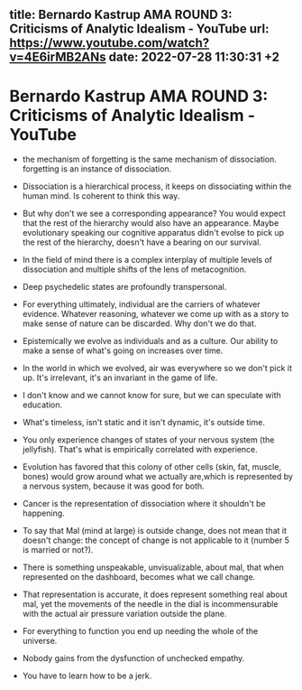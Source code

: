 title: Bernardo Kastrup AMA ROUND 3: Criticisms of Analytic Idealism - YouTube
url: https://www.youtube.com/watch?v=4E6irMB2ANs
date: 2022-07-28 11:30:31 +2
---

# Bernardo Kastrup AMA ROUND 3: Criticisms of Analytic Idealism - YouTube

- the mechanism of forgetting is the same mechanism of dissociation. forgetting is an instance of dissociation.

- Dissociation is a hierarchical process, it keeps on dissociating within the human mind. Is coherent to think this way.

- But why don't we see a corresponding appearance? You would expect that the rest of the hierarchy would also have an appearance. Maybe evolutionary speaking our cognitive apparatus didn't evolse to pick up the rest of the hierarchy, doesn't have a bearing on our survival.

- In the field of mind there is a complex interplay of multiple levels of dissociation and multiple shifts of the lens of metacognition.

- Deep psychedelic states are profoundly transpersonal.

- For everything ultimately, individual are the carriers of whatever evidence. Whatever reasoning, whatever we come up with as a story to make sense of nature can be discarded. Why don't we do that.

- Epistemically we evolve as individuals and as a culture. Our ability to make a sense of what's going on increases over time.

- In the world in which we evolved, air was everywhere so we don't pick it up. It's irrelevant, it's an invariant in the game of life.

- I don't know and we cannot know for sure, but we can speculate with education.

- What's timeless, isn't static and it isn't dynamic, it's outside time.

- You only experience changes of states of your nervous system (the jellyfish). That's what is empirically correlated with experience.

- Evolution has favored that this colony of other cells (skin, fat, muscle, bones) would grow around what we actually are,which is represented by a nervous system, because it was good for both.

- Cancer is the representation of dissociation where it shouldn't be happening.

- To say that Mal (mind at large) is outside change, does not mean that it doesn't change: the concept of change is not applicable to it (number 5 is married or not?).

- There is something unspeakable, unvisualizable, about mal, that when represented on the dashboard, becomes what we call change.

- That representation is accurate, it does represent something real about mal, yet the movements of the needle in the dial is incommensurable with the actual air pressure variation outside the plane.

- For everything to function you end up needing the whole of the universe.

- Nobody gains from the dysfunction of unchecked empathy.

- You have to learn how to be a jerk.
